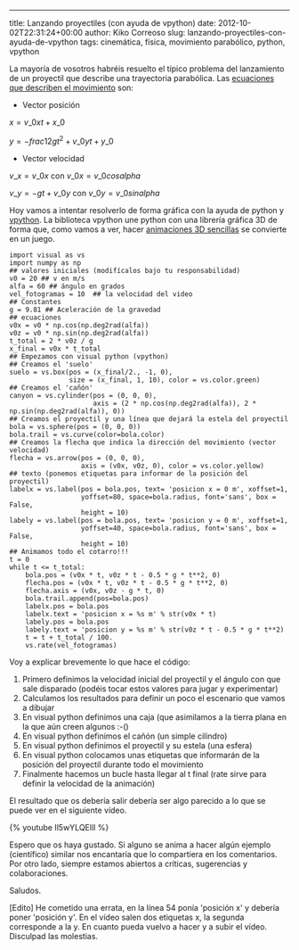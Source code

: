---
title: Lanzando proyectiles (con ayuda de vpython)
date: 2012-10-02T22:31:24+00:00
author: Kiko Correoso
slug: lanzando-proyectiles-con-ayuda-de-vpython
tags: cinemática, física, movimiento parabólico, python, vpython

La mayoría de vosotros habréis resuelto el típico problema del lanzamiento de un proyectil que describe una trayectoria parabólica. Las [ecuaciones que describen el movimiento](http://es.wikipedia.org/wiki/Movimiento_parab%C3%B3lico) son:

  * Vector posición

$x = v\_{0x} t + x\_0$

$y = -frac{1}{2} g t^{2} + v\_{0y} t + y\_0$

  * Vector velocidad

$v\_x = v\_{0x}$ con $v\_{0x} = v\_0 cos alpha$

$v\_y = -g t + v\_{0y}$ con $v\_{0y} = v\_0 sin alpha$

Hoy vamos a intentar resolverlo de forma gráfica con la ayuda de python y [vpython](http://www.vpython.org/index.html). La biblioteca vpython une python con una librería gráfica 3D de forma que, como vamos a ver, hacer [animaciones 3D sencillas](http://www.vpython.org/contents/docs/visual/index.html) se convierte en un juego.

<pre><code class="language-python">import visual as vs
import numpy as np
## valores iniciales (modifícalos bajo tu responsabilidad)
v0 = 20 ## v en m/s
alfa = 60 ## ángulo en grados
vel_fotogramas = 10  ## la velocidad del video
## Constantes
g = 9.81 ## Aceleración de la gravedad
## ecuaciones
v0x = v0 * np.cos(np.deg2rad(alfa))
v0z = v0 * np.sin(np.deg2rad(alfa))
t_total = 2 * v0z / g
x_final = v0x * t_total
## Empezamos con visual python (vpython)
## Creamos el 'suelo'
suelo = vs.box(pos = (x_final/2., -1, 0),
               size = (x_final, 1, 10), color = vs.color.green)
## Creamos el 'cañón'
canyon = vs.cylinder(pos = (0, 0, 0),
                     axis = (2 * np.cos(np.deg2rad(alfa)), 2 * np.sin(np.deg2rad(alfa)), 0))
## Creamos el proyectil y una línea que dejará la estela del proyectil
bola = vs.sphere(pos = (0, 0, 0))
bola.trail = vs.curve(color=bola.color)
## Creamos la flecha que indica la dirección del movimiento (vector velocidad)
flecha = vs.arrow(pos = (0, 0, 0),
                  axis = (v0x, v0z, 0), color = vs.color.yellow)
## texto (ponemos etiquetas para informar de la posición del proyectil)
labelx = vs.label(pos = bola.pos, text= 'posicion x = 0 m', xoffset=1,
                  yoffset=80, space=bola.radius, font='sans', box = False,
                  height = 10)
labely = vs.label(pos = bola.pos, text= 'posicion y = 0 m', xoffset=1,
                  yoffset=40, space=bola.radius, font='sans', box = False,
                  height = 10)
## Animamos todo el cotarro!!!
t = 0
while t &lt;= t_total:
    bola.pos = (v0x * t, v0z * t - 0.5 * g * t**2, 0)
    flecha.pos = (v0x * t, v0z * t - 0.5 * g * t**2, 0)
    flecha.axis = (v0x, v0z - g * t, 0)
    bola.trail.append(pos=bola.pos)
    labelx.pos = bola.pos
    labelx.text = 'posicion x = %s m' % str(v0x * t)
    labely.pos = bola.pos
    labely.text = 'posicion y = %s m' % str(v0z * t - 0.5 * g * t**2)
    t = t + t_total / 100.
    vs.rate(vel_fotogramas)</code></pre>

Voy a explicar brevemente lo que hace el código:

<!--more-->

  1. Primero definimos la velocidad inicial del proyectil y el ángulo con que sale disparado (podéis tocar estos valores para jugar y experimentar)
  2. Calculamos los resultados para definir un poco el escenario que vamos a dibujar
  3. En visual python definimos una caja (que asimilamos a la tierra plana en la que aún creen algunos :-()
  4. En visual python definimos el cañón (un simple cilindro)
  5. En visual python definimos el proyectil y su estela (una esfera)
  6. En visual python colocamos unas etiquetas que informarán de la posición del proyectil durante todo el movimiento
  7. Finalmente hacemos un bucle hasta llegar al t final (rate sirve para definir la velocidad de la animación)

El resultado que os debería salir debería ser algo parecido a lo que se puede ver en el siguiente vídeo.

{% youtube Il5wYLQEllI %}

Espero que os haya gustado. Si alguno se anima a hacer algún ejemplo (científico) similar nos encantaría que lo compartiera en los comentarios. Por otro lado, siempre estamos abiertos a críticas, sugerencias y colaboraciones.

Saludos.

[Edito] He cometido una errata, en la línea 54 ponía 'posición x' y debería poner 'posición y'. En el vídeo salen dos etiquetas x, la segunda corresponde a la y. En cuanto pueda vuelvo a hacer y a subir el vídeo. Disculpad las molestias.